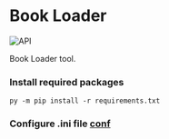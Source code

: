 # Book Loader

![API](https://fiverr-res.cloudinary.com/images/t_main1,q_auto,f_auto,q_auto,f_auto/gigs/31323900/original/629da56a5143d65544bb5427c5ff29b7a507ccaa/do-third-party-service-api-integration.png)

Book Loader tool.

### Install required packages

```pyhton
py -m pip install -r requirements.txt
```

### Configure .ini file [conf](conf.ini)
